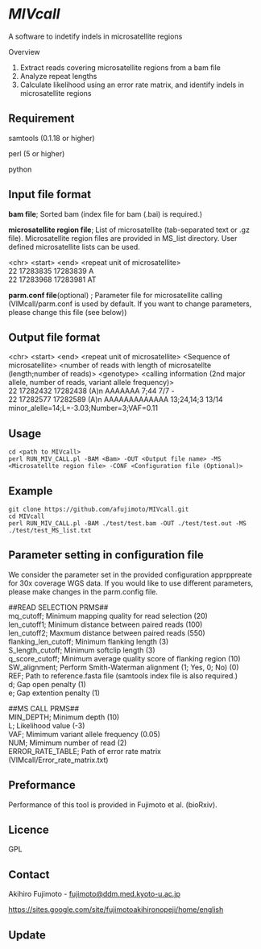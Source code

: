 # *MIVcall*

A software to indetify indels in microsatellite regions

Overview
1. Extract reads covering microsatellite regions from a bam file
2. Analyze repeat lengths 
3. Calculate likelihood using an error rate matrix, and identify indels in microsatellite regions

## Requirement
samtools (0.1.18 or higher)

perl (5 or higher)

python

## Input file format
**bam file**; Sorted bam (index file for bam (.bai) is required.)


**microsatellite region file**; List of microsatellite (tab-separated text or .gz file). Microsatellite region files are provided in MS_list directory. User defined microsatellite lists can be used. 

\<chr\> \<start\> \<end\> \<repeat unit of microsatellite\>  
22      17283835        17283839        A  
22      17283968        17283981        AT  


**parm.conf file**(optional) ; Parameter file for microsatellite calling (VIMcall/parm.conf is used by default. If you want to change parameters, please change this file (see below))


## Output file format
\<chr\> \<start\> \<end\> \<repeat unit of microsatellite\> \<Sequence of microsatellite> \<number of reads with length of microsatellte (length;number of reads)\> \<genotype\> \<calling information (2nd major allele, number of reads, variant allele frequency)\>  
22      17282432        17282438        (A)n    AAAAAAA 7;44    7/7     -  
22      17282577        17282589        (A)n    AAAAAAAAAAAAA   13;24,14;3      13/14   minor_alelle=14;L=-3.03;Number=3;VAF=0.11 


## Usage
```
cd <path to MIVcall>
perl RUN_MIV_CALL.pl -BAM <Bam> -OUT <Output file name> -MS <Microsatellte region file> -CONF <Configuration file (Optional)>
```

## Example
```
git clone https://github.com/afujimoto/MIVcall.git
cd MIVcall
perl RUN_MIV_CALL.pl -BAM ./test/test.bam -OUT ./test/test.out -MS ./test/test_MS_list.txt
```


## Parameter setting in configuration file
We consider the parameter set in the provided configuration apprppreate for 30x coverage WGS data. If you would like to use different parameters, please make changes in the parm.config file. 

\##READ SELECTION PRMS##  
mq_cutoff; Minimum mapping quality for read selection (20)  
len_cutoff1; Minimum distance between paired reads (100)  
len_cutoff2; Maxmum distance between paired reads (550)   
flanking_len_cutoff; Minimum flanking length (3)  
S_length_cutoff; Minimum softclip length (3)  
q_score_cutoff; Minimum average quality score of flanking region (10)  
SW_alignment; Perform Smith-Waterman alignment (1; Yes, 0; No) (0)    
REF; Path to reference.fasta file (samtools index file is also required.)  
d; Gap open penalty (1)  
e; Gap extention penalty (1)  

\##MS CALL PRMS##  
MIN_DEPTH; Minimum depth (10)  
L; Likelihood value (-3)   
VAF; Mimimum variant allele frequency (0.05)    
NUM; Mimimum number of read (2)  
ERROR_RATE_TABLE; Path of error rate matrix (VIMcall/Error_rate_matrix.txt)   

## Preformance
Performance of this tool is provided in Fujimoto et al. (bioRxiv).

## Licence
GPL

## Contact

Akihiro Fujimoto - fujimoto@ddm.med.kyoto-u.ac.jp

https://sites.google.com/site/fujimotoakihironopeji/home/english

## Update